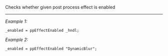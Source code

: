 Checks whether given post process effect is enabled


---
*Example 1:*
```sqf
_enabled = ppEffectEnabled _hndl;
```

*Example 2:*
```sqf
_enabled = ppEffectEnabled "DynamicBlur";
```